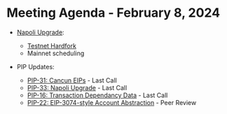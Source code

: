 # Meeting Agenda - February 8, 2024

* [Napoli Upgrade](https://github.com/maticnetwork/Polygon-Improvement-Proposals/blob/main/PIPs/PIP-33.md):
  * [Testnet Hardfork](https://forum.polygon.technology/t/bor-v1-2-4-beta-mumbai-testnet-release/13496)
  *  Mainnet scheduling

* PIP Updates: 

  * [PIP-31: Cancun EIPs](https://github.com/maticnetwork/Polygon-Improvement-Proposals/blob/main/PIPs/PIP-31.md) - Last Call 
  * [PIP-33: Napoli Upgrade](https://github.com/maticnetwork/Polygon-Improvement-Proposals/blob/main/PIPs/PIP-33.md) - Last Call
  * [PIP-16: Transaction Dependancy Data](https://github.com/maticnetwork/Polygon-Improvement-Proposals/blob/main/PIPs/PIP-16.md) - Last Call
  * [PIP-22: EIP-3074-style Account Abstraction](https://github.com/maticnetwork/Polygon-Improvement-Proposals/blob/main/PIPs/PIP-22.md) - Peer Review
